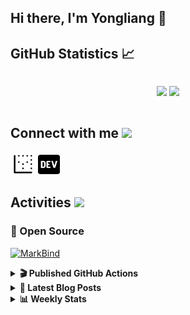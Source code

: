 ## Hi there, I'm Yongliang 👋 

## GitHub Statistics :chart_with_upwards_trend:
<div align="center">
<div style="display: flex; align-items: center; justify-content: center;">

[![](https://github-readme-stats.vercel.app/api?username=tlylt&show_icons=true&theme=tokyonight&hide_border=true&locale=en)](https://github.com/tlylt)
[![](https://github-readme-streak-stats.herokuapp.com/?user=tlylt&theme=tokyonight&hide_border=true)](https://github.com/tlylt)
</div>
</div>

## Connect with me <img src="https://media.giphy.com/media/2wh5K5yE3ulp3xgYcG/giphy-downsized.gif" width="30">

<a href="https://www.yongliangliu.com/" target="_blank"><img align="center" src="static/site-icon.png" alt="yongliangliu.com" height="40" width="40" /></a>
<a href="https://dev.to/tlylt" target="_blank"><img align="center" src="static/dev-badge.svg" alt="dev.to/tlylt" height="35" width="35" /></a>

## Activities <img src="https://media.giphy.com/media/WUlplcMpOCEmTGBtBW/giphy.gif" width="30">

### 🔭 Open Source

[![MarkBind](https://github-readme-stats.vercel.app/api/pin/?username=markbind&repo=markbind)](https://github.com/MarkBind/markbind)

<details>
<summary> <b>🎬 Published GitHub Actions </b> </summary>

[![install-graphviz](https://github-readme-stats.vercel.app/api/pin/?username=tlylt&repo=install-graphviz)](https://github.com/tlylt/install-graphviz)

[![reposense-action](https://github-readme-stats.vercel.app/api/pin/?username=tlylt&repo=reposense-action)](https://github.com/tlylt/reposense-action)

[![markbin-action](https://github-readme-stats.vercel.app/api/pin/?username=markbind&repo=markbind-action)](https://github.com/MarkBind/markbind-action)

</details>

<details>
<summary> <b>📕 Latest Blog Posts</b> </summary>

<!-- BLOG-POST-LIST:START -->
- [Repository Pattern, Revisited](https://www.yongliangliu.com/blog/repository-pattern-revisited/)
- [Open Source Software &lpar;OSS&rpar; Developer Journey](https://www.yongliangliu.com/blog/oss-dev-logs/)
- [Crossing abstraction barrier between parent and child class](https://www.yongliangliu.com/blog/cross-abstraction-barrier-between-parent-child/)
- [Intermediate GitHub CI Workflow Walk Through](https://www.yongliangliu.com/blog/intermediate-github-ci-workflow-walk-through/)
- [RooFind](https://www.yongliangliu.com/blog/roofind/)
<!-- BLOG-POST-LIST:END -->

</details>

<details>
<summary> <b>📊 Weekly Stats</b> </summary>

<!--START_SECTION:waka-->
![Code Time](http://img.shields.io/badge/Code%20Time-590%20hrs%203%20mins-blue)

**🐱 My GitHub Data** 

> 🏆 4,379 Contributions in the Year 2022
 > 
> 📦 321.6 kB Used in GitHub's Storage 
 > 
> 🚫 Not Opted to Hire
 > 
> 📜 125 Public Repositories 
 > 
> 🔑 26 Private Repositories  
 > 
**I'm an Early 🐤** 

```text
🌞 Morning    387 commits    ███████░░░░░░░░░░░░░░░░░░   29.01% 
🌆 Daytime    327 commits    ██████░░░░░░░░░░░░░░░░░░░   24.51% 
🌃 Evening    515 commits    █████████░░░░░░░░░░░░░░░░   38.61% 
🌙 Night      105 commits    ██░░░░░░░░░░░░░░░░░░░░░░░   7.87%

```
📅 **I'm Most Productive on Friday** 

```text
Monday       169 commits    ███░░░░░░░░░░░░░░░░░░░░░░   12.67% 
Tuesday      120 commits    ██░░░░░░░░░░░░░░░░░░░░░░░   9.0% 
Wednesday    201 commits    ███░░░░░░░░░░░░░░░░░░░░░░   15.07% 
Thursday     208 commits    ████░░░░░░░░░░░░░░░░░░░░░   15.59% 
Friday       268 commits    █████░░░░░░░░░░░░░░░░░░░░   20.09% 
Saturday     197 commits    ███░░░░░░░░░░░░░░░░░░░░░░   14.77% 
Sunday       171 commits    ███░░░░░░░░░░░░░░░░░░░░░░   12.82%

```


📊 **This Week I Spent My Time On** 

```text
⌚︎ Time Zone: Asia/Singapore

💬 Programming Languages: 
JavaScript               15 hrs 52 mins      █████████████░░░░░░░░░░░░   52.42% 
Markdown                 6 hrs 29 mins       █████░░░░░░░░░░░░░░░░░░░░   21.43% 
YAML                     5 hrs 16 mins       ████░░░░░░░░░░░░░░░░░░░░░   17.44% 
JSON                     44 mins             ░░░░░░░░░░░░░░░░░░░░░░░░░   2.44% 
Other                    32 mins             ░░░░░░░░░░░░░░░░░░░░░░░░░   1.79%

```


 Last Updated on 09/11/2022 00:43:26 UTC
<!--END_SECTION:waka-->

</details>
